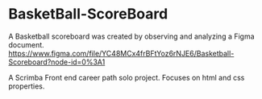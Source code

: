 # BasketBall-ScoreBoard
A Basketball scoreboard was created by observing and analyzing a Figma document. 
https://www.figma.com/file/YC48MCx4frBFtYoz6rNJE6/Basketball-Scoreboard?node-id=0%3A1

A Scrimba Front end career path solo project. Focuses on html and css properties.
